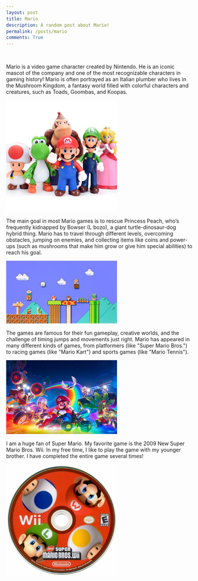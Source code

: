 ```yaml
---
layout: post
title: Mario
description: A random post about Mario!
permalink: /posts/mario
comments: True
---
```


<br>

Mario is a video game character created by Nintendo. He is an iconic mascot of the company and one of the most recognizable characters in gaming history! Mario is often portrayed as an Italian plumber who lives in the Mushroom Kingdom, a fantasy world filled with colorful characters and creatures, such as Toads, Goombas, and Koopas.

<img src="../images/mario/1.png">

The main goal in most Mario games is to rescue Princess Peach, who’s frequently kidnapped by Bowser (L bozo), a giant turtle-dinosaur-dog hybrid thing. Mario has to travel through different levels, overcoming obstacles, jumping on enemies, and collecting items like coins and power-ups (such as mushrooms that make him grow or give him special abilities) to reach his goal.

<img src="../images/mario/2.png">

The games are famous for their fun gameplay, creative worlds, and the challenge of timing jumps and movements just right. Mario has appeared in many different kinds of games, from platformers (like "Super Mario Bros.") to racing games (like "Mario Kart") and sports games (like "Mario Tennis").

<img src="../images/mario/3.png">

I am a huge fan of Super Mario. My favorite game is the 2009 New Super Mario Bros. Wii. In my free time, I like to play the game with my younger brother. I have completed the entire game several times!

<img src="../images/mario/4.png">

<style>
    img {
        width:300px;
        height: auto;
        transition: transform .2s;
    }
    img:hover {
        transform: scale(1.05);
    }
</style>
